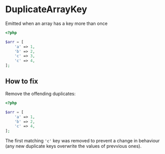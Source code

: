 # DuplicateArrayKey

Emitted when an array has a key more than once

```php
<?php

$arr = [
    'a' => 1,
    'b' => 2,
    'c' => 3,
    'c' => 4,
];
```

## How to fix

Remove the offending duplicates:

```php
<?php

$arr = [
    'a' => 1,
    'b' => 2,
    'c' => 4,
];
```

The first matching `'c'` key was removed to prevent a change in behaviour (any new duplicate keys overwrite the values of prevvious ones).
